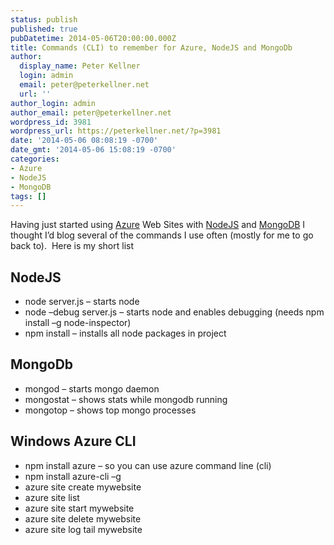 ```yaml
---
status: publish
published: true
pubDatetime: 2014-05-06T20:00:00.000Z
title: Commands (CLI) to remember for Azure, NodeJS and MongoDb
author:
  display_name: Peter Kellner
  login: admin
  email: peter@peterkellner.net
  url: ''
author_login: admin
author_email: peter@peterkellner.net
wordpress_id: 3981
wordpress_url: https://peterkellner.net/?p=3981
date: '2014-05-06 08:08:19 -0700'
date_gmt: '2014-05-06 15:08:19 -0700'
categories:
- Azure
- NodeJS
- MongoDB
tags: []
---
```

<p>Having just started using <a href="http://azure.microsoft.com/en-us/documentation/articles/xplat-cli/" target="_blank">Azure</a> Web Sites with <a href="http://nodejs.org/" target="_blank">NodeJS</a> and <a href="http://www.mongodb.com/" target="_blank">MongoDB</a> I thought I’d blog several of the commands I use often (mostly for me to go back to).&#160; Here is my short list</p>
<h2>NodeJS</h2>
<ul>
<li>node server.js – starts node</li>
<li>node –debug server.js – starts node and enables debugging (needs npm install –g node-inspector)</li>
<li>npm install – installs all node packages in project</li>
</ul>
<h2>MongoDb</h2>
<ul>
<li>mongod – starts mongo daemon</li>
<li>mongostat – shows stats while mongodb running</li>
<li>mongotop – shows top mongo processes</li>
</ul>
<h2>Windows Azure CLI</h2>
<ul>
<li>npm install azure – so you can use azure command line (cli)</li>
<li>npm install azure-cli –g</li>
<li>azure site create mywebsite</li>
<li>azure site list</li>
<li>azure site start mywebsite</li>
<li>azure site delete mywebsite</li>
<li>azure site log tail mywebsite</li>
</ul>

